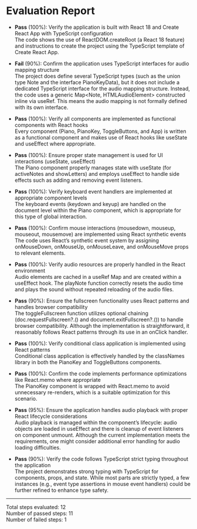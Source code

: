 # Evaluation Report

- **Pass** (100%): Verify the application is built with React 18 and Create React App with TypeScript configuration  
  The code shows the use of ReactDOM.createRoot (a React 18 feature) and instructions to create the project using the TypeScript template of Create React App.

- **Fail** (90%): Confirm the application uses TypeScript interfaces for audio mapping structure  
  The project does define several TypeScript types (such as the union type Note and the interface PianoKeyData), but it does not include a dedicated TypeScript interface for the audio mapping structure. Instead, the code uses a generic Map<Note, HTMLAudioElement> constructed inline via useRef. This means the audio mapping is not formally defined with its own interface.

- **Pass** (100%): Verify all components are implemented as functional components with React hooks  
  Every component (Piano, PianoKey, ToggleButtons, and App) is written as a functional component and makes use of React hooks like useState and useEffect where appropriate.

- **Pass** (100%): Ensure proper state management is used for UI interactions (useState, useEffect)  
  The Piano component properly manages state with useState (for activeNotes and showLetters) and employs useEffect to handle side effects such as adding and removing event listeners.

- **Pass** (100%): Verify keyboard event handlers are implemented at appropriate component levels  
  The keyboard events (keydown and keyup) are handled on the document level within the Piano component, which is appropriate for this type of global interaction.

- **Pass** (100%): Confirm mouse interactions (mousedown, mouseup, mouseout, mousemove) are implemented using React synthetic events  
  The code uses React’s synthetic event system by assigning onMouseDown, onMouseUp, onMouseLeave, and onMouseMove props to relevant elements.

- **Pass** (100%): Verify audio resources are properly handled in the React environment  
  Audio elements are cached in a useRef Map and are created within a useEffect hook. The playNote function correctly resets the audio time and plays the sound without repeated reloading of the audio files.

- **Pass** (90%): Ensure the fullscreen functionality uses React patterns and handles browser compatibility  
  The toggleFullscreen function utilizes optional chaining (doc.requestFullscreen?.() and document.exitFullscreen?.()) to handle browser compatibility. Although the implementation is straightforward, it reasonably follows React patterns through its use in an onClick handler.

- **Pass** (100%): Verify conditional class application is implemented using React patterns  
  Conditional class application is effectively handled by the classNames library in both the PianoKey and ToggleButtons components.

- **Pass** (100%): Confirm the code implements performance optimizations like React.memo where appropriate  
  The PianoKey component is wrapped with React.memo to avoid unnecessary re-renders, which is a suitable optimization for this scenario.

- **Pass** (95%): Ensure the application handles audio playback with proper React lifecycle considerations  
  Audio playback is managed within the component’s lifecycle: audio objects are loaded in useEffect and there is cleanup of event listeners on component unmount. Although the current implementation meets the requirements, one might consider additional error handling for audio loading difficulties.

- **Pass** (90%): Verify the code follows TypeScript strict typing throughout the application  
  The project demonstrates strong typing with TypeScript for components, props, and state. While most parts are strictly typed, a few instances (e.g., event type assertions in mouse event handlers) could be further refined to enhance type safety.

---

Total steps evaluated: 12  
Number of passed steps: 11  
Number of failed steps: 1